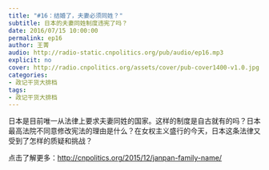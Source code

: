 ```yaml
---
title: "#16：结婚了，夫妻必须同姓？"
subtitle: 日本的夫妻同姓制度违宪了吗？
date: 2016/07/15 10:00:00
permalink: ep16
author: 王菁
audio: http://radio-static.cnpolitics.org/pub/audio/ep16.mp3
explicit: no
cover: http://radio.cnpolitics.org/assets/cover/pub-cover1400-v1.0.jpg
categories:
- 政记干货大排档
tags:
- 政记干货大排档
---
```


日本是目前唯一从法律上要求夫妻同姓的国家。这样的制度是自古就有的吗？日本最高法院不同意修改宪法的理由是什么？在女权主义盛行的今天，日本这条法律又受到了怎样的质疑和挑战？

点击了解更多：<http://cnpolitics.org/2015/12/janpan-family-name/>
